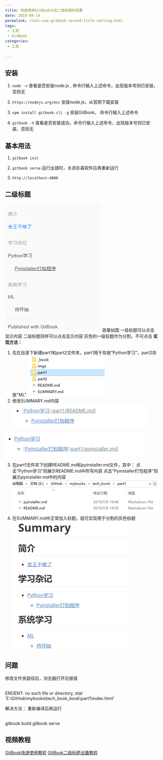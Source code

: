 ```yaml
---
title: 快速使用GitBook以及二级标题的设置
date: 2019-08-14
permalink: /tool-use-gitbook-second-title-setting.html
tags:
 - 工具
 - GitBook
categories:
 - 工具

---
```





## 安装

  1. `node -v` 查看是否安装node.js , 命令行输入上述命令，出现版本号则已安装，否则无

  2. `https://nodejs.org/en/` 安装node.js，从官网下载安装

  3. `npm install gitbook-cli -g` 安装GitBook， 命令行输入上述命令

  4. `gitbook -V` 查看是否安装成功，命令行输入上述命令，出现版本号则已安装，否则无

## 基本用法

  1. `gitbook init`

  2. `gitbook serve` 运行出错时，关闭杀毒软件后再重新运行

  3. `http://localhost:4000`

## 二级标题

![1562673657738](https://raw.githubusercontent.com/guangmujun/mybooks/master/tech_book/imgs/1562673657738.png)
效果如图 一级标题可以点击显示内容 二级标题同样可以点击显示内容 灰色的一级标题作为分割，不可点击 **实现方法：**

  1. 先在目录下新建part1和part2文件夹，part1用于存放“Python学习”，part2存放"ML" ![1562673921167](https://raw.githubusercontent.com/guangmujun/mybooks/master/tech_book/imgs/1562673921167.png)
  2. 修改SUMMARY.md内容 ![1562674023664](https://raw.githubusercontent.com/guangmujun/mybooks/master/tech_book/imgs/1562674023664.png)

![1562674068128](https://raw.githubusercontent.com/guangmujun/mybooks/master/tech_book/imgs/1562674068128.png)

  3. 在part1文件夹下创建README.md和pyinstaller.md文件，其中： 点击“Python学习”则展示README.md中所写内容 点击“Pyinstaller打包程序”则展示pyinstaller.md中的内容 ![1562674142161](https://raw.githubusercontent.com/guangmujun/mybooks/master/tech_book/imgs/1562674142161.png)
  4. 在SUMMARY.md中正常加入标题，就可实现用于分割的灰色标题 ![1562674298922](https://raw.githubusercontent.com/guangmujun/mybooks/master/tech_book/imgs/1562674298922.png)

## 问题

修改文件夹路径后，浏览器打开后报错


​    
    ENOENT: no such file or directory, stat 'E:\GitHub\mybooks\tech_book\_book\part1\index.html'


解决方法： 重新编译后再运行


​    
    gitbook build
    gitbook serve


## 视频教程

[GitBook快速使用教程](https://www.bilibili.com/video/av58871992)
[GitBook二级标题设置教程](https://www.bilibili.com/video/av58873387)

